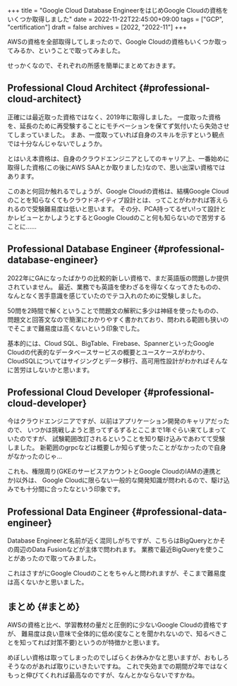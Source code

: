 +++
title = "Google Cloud Database EngineerをはじめGoogle Cloudの資格をいくつか取得しました"
date = 2022-11-22T22:45:00+09:00
tags = ["GCP", "certification"]
draft = false
archives = [2022, "2022-11"]
+++

AWSの資格を全部取得してしまったので、Google Cloudの資格もいくつか取ってみるか、ということで取ってみました。

せっかくなので、それぞれの所感を簡単にまとめておきます。


## Professional Cloud Architect {#professional-cloud-architect}

正確には最近取った資格ではなく、2019年に取得しました。
一度取った資格を、延長のために再受験することにモチベーションを保てず気付いたら失効させてしまっていました。
まあ、一度取っていれば自身のスキルを示すという観点では十分なんじゃないでしょうか。

とはいえ本資格は、自身のクラウドエンジニアとしてのキャリア上、一番始めに取得した資格(この後にAWS SAAとか取りました)なので、思い出深い資格ではあります。

このあと何回か触れるでしょうが、Google Cloudの資格は、結構Google Cloudのことを知らなくてもクラウドネイティブ設計とは、ってことがわかれば答えられるので受験難易度は低いと思います。
その分、PCA持ってるぜい!って設計とかレビューとかしようとするとGoogle Cloudのこと何も知らないので苦労することに……


## Professional Database Engineer {#professional-database-engineer}

2022年にGAになったばかりの比較的新しい資格で、まだ英語版の問題しか提供されていません。
最近、業務でも英語を使わざるを得なくなってきたものの、なんとなく苦手意識を感じていたのでテコ入れのために受験しました。

50問を2時間で解くということで問題文の解釈に多少は神経を使ったものの、
問題文と回答文なので簡潔にわかりやすく書かれており、問われる範囲も狭いのでそこまで難易度は高くないという印象でした。

基本的には、Cloud SQL、BigTable、Firebase、SpannerといったGoogle Cloudの代表的なデータベースサービスの概要とユースケースがわかり、
CloudSQLについてはサイジングとデータ移行、高可用性設計がわかればそんなに苦労はしないかと思います。


## Professional Cloud Developer {#professional-cloud-developer}

今はクラウドエンジニアですが、以前はアプリケーション開発のキャリアだったので、
いつかは挑戦しようと思ってずるずるとここまで1年ぐらい来てしまっていたのですが、
試験範囲改訂されるということを知り駆け込みであわてて受験しました。
新範囲のgrpcなどは概要しか知らず使ったことがなかったので自身がなかったのじゃ…

これも、権限周り(GKEのサービスアカウントとGoogle CloudのIAMの連携とか)以外は、
Google Cloudに限らない一般的な開発知識が問われるので、駆け込みでも十分間に合ったなという印象です。


## Professional Data Engineer {#professional-data-engineer}

Database Engineerと名前が近く混同しがちですが、こちらはBigQueryとかその周辺のData Fusionなどが主体で問われます。
業務で最近BigQueryを使うことがあったので取ってみました。

これはさすがにGoogle Cloudのことをちゃんと問われますが、そこまで難易度は高くないかと思いました。


## まとめ {#まとめ}

AWSの資格と比べ、学習教材の量だと圧倒的に少ないGoogle Cloudの資格ですが、
難易度は良い意味で全体的に低め(変なことを聞かれないので、知るべきことを知ってれば対策不要)というのが特徴かと思います。

めぼしい資格は取ってしまったのでしばらくお休みかなと思いますが、おもしろそうなのがあれば取りにいきたいですね。
これで失効までの期間が2年ではなくもっと伸びてくれれば最高なのですが、なんとかならないですかね。
